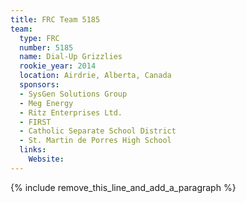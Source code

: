 ```yaml
---
title: FRC Team 5185
team:
  type: FRC
  number: 5185
  name: Dial-Up Grizzlies
  rookie_year: 2014
  location: Airdrie, Alberta, Canada
  sponsors:
  - SysGen Solutions Group
  - Meg Energy
  - Ritz Enterprises Ltd.
  - FIRST
  - Catholic Separate School District
  - St. Martin de Porres High School
  links:
    Website:
---
```


{% include remove_this_line_and_add_a_paragraph %}